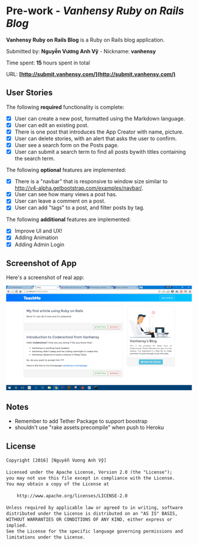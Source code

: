 # Pre-work - *Vanhensy Ruby on Rails Blog*


**Vanhensy Ruby on Rails Blog** is a Ruby on Rails blog application.

Submitted by: **Nguyễn Vương Anh Vỹ** - Nickname: **vanhensy**

Time spent: **15** hours spent in total

URL: **[http://submit.vanhensy.com/](http://submit.vanhensy.com/)**

## User Stories

The following **required** functionality is complete:

* [x] User can create a new post, formatted using the Markdown language.
* [x] User can edit an existing post.
* [x] There is one post that introduces the App Creator with name, picture.
* [x] User can delete stories, with an alert that asks the user to confirm.
* [x] User see a search form on the Posts page.
* [x] User can submit a search term to find all posts bywith titles containing the search term.

The following **optional** features are implemented:
* [x] There is a "navbar" that is responsive to window size similar to http://v4-alpha.getbootstrap.com/examples/navbar/. 
* [x] User can see how many views a post has. 
* [x] User can leave a comment on a post.
* [x] User can add "tags" to a post, and filter posts by tag. 

The following **additional** features are implemented:

- [x] Improve UI and UX!
- [x] Adding Animation 
- [x] Adding Admin Login

## Screenshot of App

Here's a screenshot of real app:



![Image Screenshot](/app/assets/images/first-ruby-app.PNG)


## Notes

- Remember to add Tether Package to support boostrap
- shouldn't use "rake assets:precompile" when push to Heroku

## License

    Copyright [2016] [Nguyễn Vương Anh Vỹ]

    Licensed under the Apache License, Version 2.0 (the "License");
    you may not use this file except in compliance with the License.
    You may obtain a copy of the License at

        http://www.apache.org/licenses/LICENSE-2.0

    Unless required by applicable law or agreed to in writing, software
    distributed under the License is distributed on an "AS IS" BASIS,
    WITHOUT WARRANTIES OR CONDITIONS OF ANY KIND, either express or implied.
    See the License for the specific language governing permissions and
    limitations under the License.
